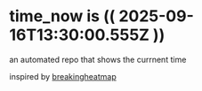 # time_now is (( 2025-09-16T13:30:00.555Z ))

an automated repo that shows the currnent time

inspired by [breakingheatmap](https://github.com/breakingheatmap/breakingheatmap)